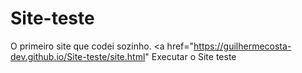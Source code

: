 # Site-teste
 O primeiro site que codei sozinho.
 <a href="https://guilhermecosta-dev.github.io/Site-teste/site.html" Executar o Site teste</a>
